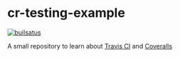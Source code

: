 # cr-testing-example

[![builsatus](https://travis-ci.org/fbucchini/cr-testing-example.svg?branch=master)](https://travis-ci.org/fbucchini/cr-testing-example.svg?branch=master)


A small repository to learn about [Travis CI](https://travis-ci.or) and [Coveralls](https://coveralls.io)
